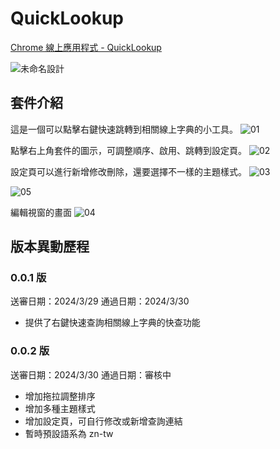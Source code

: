 # QuickLookup

[Chrome 線上應用程式 - QuickLookup](https://chromewebstore.google.com/detail/quick-lookup/fonahidkajbgfhkmencgicnlpnhhcjlb?hl=zh-TW&authuser=0)

![未命名設計](https://hackmd.io/_uploads/rJEPRHEk0.png)

## 套件介紹

這是一個可以點擊右鍵快速跳轉到相關線上字典的小工具。
![01](https://hackmd.io/_uploads/B186kDBJA.png)

點擊右上角套件的圖示，可調整順序、啟用、跳轉到設定頁。
![02](https://hackmd.io/_uploads/S1UT1vSyR.png)

設定頁可以進行新增修改刪除，還要選擇不一樣的主題樣式。
![03](https://hackmd.io/_uploads/ByLTkDSJA.png)

![05](https://hackmd.io/_uploads/rk6Pk_ByA.png)

編輯視窗的畫面
![04](https://hackmd.io/_uploads/H1IpJvrkA.png)

## 版本異動歷程

### 0.0.1 版

送審日期：2024/3/29
通過日期：2024/3/30
- 提供了右鍵快速查詢相關線上字典的快查功能

### 0.0.2 版

送審日期：2024/3/30
通過日期：審核中
- 增加拖拉調整排序
- 增加多種主題樣式
- 增加設定頁，可自行修改或新增查詢連結
- 暫時預設語系為 zn-tw